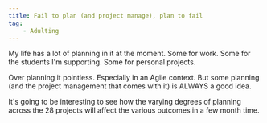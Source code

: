 ```yaml
---
title: Fail to plan (and project manage), plan to fail
tag:
    - Adulting
---
```


My life has a lot of planning in it at the moment. Some for work. Some for the students I'm supporting. Some for personal projects.

Over planning it pointless. Especially in an Agile context. But some planning (and the project management that comes with it) is ALWAYS a good idea.

It's going to be interesting to see how the varying degrees of planning across the 28 projects will affect the various outcomes in a few month time.
